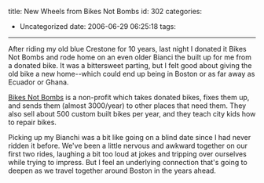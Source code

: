 title: New Wheels from Bikes Not Bombs
id: 302
categories:
  - Uncategorized
date: 2006-06-29 06:25:18
tags:
---

After riding my old blue Crestone for 10 years, last night I donated it Bikes Not Bombs and rode home on an even older Bianci the built up for me from a donated bike. It was a bittersweet parting, but I felt good about giving the old bike a new home--which could end up being in Boston or as far away as Ecuador or Ghana.

 [Bikes Not Bombs](http://www.bikesnotbombs.org) is a non-profit which takes donated bikes, fixes them up, and sends them (almost 3000/year) to other places that need them. They also sell about 500 custom built bikes per year, and they teach city kids how to repair bikes.&nbsp;

Picking up my Bianchi was a bit like going on a blind date since I had never ridden it before. We've been a little nervous and awkward together on our first two rides, laughing a bit too loud at jokes and tripping over ourselves while trying to impress. But I feel an underlying connection that's going to deepen as we travel together around Boston in the years ahead. 
 